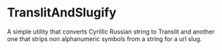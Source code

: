 # TranslitAndSlugify
A simple utility that converts Cyrillic Russian string to Translit and another one that strips non alphanumeric symbols from a string for a url slug.
